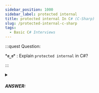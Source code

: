 ```yaml
---
sidebar_position: 1000
sidebar_label: protected internal
title: protected internal In C# (C-Sharp)
slug: /protected-internal-c-sharp
tags:
  - Basic C# Interviews
---
```


:::quest Question:

\***`ಠ_ಠ`**\* : 
Explain `protected internal` in C#?

:::

<details>
  <summary><h5>ANSWER:</h5></summary>

  \***`◔̯◔`**\* :
  The `protected internal` access modifier combines the functionalities of `protected` and `internal` access modifiers.

  - `protected` means variable can be used in derived class
  - `internal` means it can be used in the same namespace

```cs
namespace MyNamespace
{
    public class MyBaseClass
    {
        protected internal int number = 42;
    }

    public class MyDerivedClass : MyBaseClass
    {
        public void Access()
        {
            var baseObj = new MyBaseClass();
            baseObj.number = 44; // can modify variable here because it's internal (in the same namespace)
        }
    }
}

// Program.cs

using MyNamespace;

namespace MyApp
{
    class Program
    {
        static void Main(string[] args)
        {
            MyBaseClass myBaseClass = new MyBaseClass();
            myBaseClass.number = 45; // Error, because it's internal (can't be modified outside it's name space)

            MyDerivedClass myDerivedClass = new MyDerivedClass();
            myDerivedClass.number = 56; // it's ok because it's protected can be modified in derived class
        }
    }
}

```
</details>